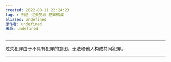 ```yaml
---
created: 2022-08-11 22:24:23
tags : 刑法 过失犯罪 犯罪构成
aliases: undefined
原作者: undefined
来源: undefined
---
```

---
过失犯罪由于不具有犯罪的意图，无法和他人构成共同犯罪。

---

